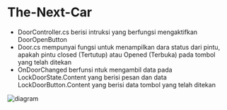 # The-Next-Car
- DoorController.cs berisi intruksi yang berfungsi mengaktifkan DoorOpenButton
- Door.cs mempunyai fungsi untuk menampilkan dara status dari pintu, apakah pintu closed (Tertutup) atau Opened (Terbuka) pada tombol yang telah ditekan
- OnDoorChanged berfunsi ntuk mengambil data pada LockDoorState.Content yang berisi pesan dan data LockDoorButton.Content yang berisi data tombol yang telah ditekan

![diagram](https://user-images.githubusercontent.com/61864279/97416404-f7baa780-1938-11eb-843f-e2068b29ae78.JPG)

